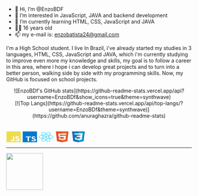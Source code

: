 - 👋 Hi, I’m @EnzoBDF
- 👀 I’m interested in JavaScript, JAVA and backend development
- 🌱 I’m currently learning HTML, CSS, JavaScript and JAVA
- 🙎‍♂️ 16 years old
- 📫 my e-mail is: enzobatista24@gmail.com


I'm a High School student. I live In Brazil, i've already started my studies in 3 languages, HTML, CSS, JavaScript and JAVA, which i'm currently studying to improve even more my knowledge and skills, my goal is to follow a career in this area, where i hope i can develop great projects and to turn into a better person, walking side by side with my programming skills. Now, my GitHub is focused on school projects.

<div align="center">
![EnzoBDf's GitHub stats](https://github-readme-stats.vercel.app/api?username=EnzoBDf&show_icons=true&theme=synthwave) <br>
[![Top Langs](https://github-readme-stats.vercel.app/api/top-langs/?username=EnzoBDf&theme=synthwave)](https://github.com/anuraghazra/github-readme-stats)
</div>
<br>
<div style="display: inline_block"><br>
  <img align="center" alt="Enzo-Js" height="30" width="40" src="https://raw.githubusercontent.com/devicons/devicon/master/icons/javascript/javascript-plain.svg">
  <img align="center" alt="Enzo-Ts" height="30" width="40" src="https://raw.githubusercontent.com/devicons/devicon/master/icons/typescript/typescript-plain.svg">
  <img align="center" alt="Enzo-React" height="30" width="40" src="https://raw.githubusercontent.com/devicons/devicon/master/icons/react/react-original.svg">
  <img align="center" alt="Enzo-HTML" height="30" width="40" src="https://raw.githubusercontent.com/devicons/devicon/master/icons/html5/html5-original.svg">
  <img align="center" alt="Enzo-CSS" height="30" width="40" src="https://raw.githubusercontent.com/devicons/devicon/master/icons/css3/css3-original.svg">
</div>
<hr> 
<div>
<img align=middle src=https://pbs.twimg.com/profile_images/1470147870032601091/vXLwgizF_400x400.jpg width=100 height=100 border-radius=50> 
 </div>

<!---
EnzoBDF/EnzoBDF is a ✨ special ✨ repository because its `README.md` (this file) appears on your GitHub profile.
You can click the Preview link to take a look at your changes.
--->

